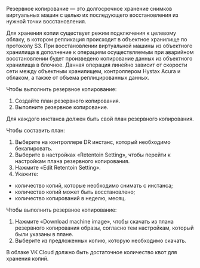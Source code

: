 Резервное копирование — это долгосрочное хранение снимков виртуальных машин с целью их последующего восстановления из нужной точки восстановления.

Для хранения копии существует режим подключения к целевому облаку, в котором репликация происходит в объектное хранилище по протоколу S3. При восстановлении виртуальной машины из объектного хранилища в дополнение к операциям осуществляемым при аварийном восстановлении будет произведено копирование данных из объектного хранилища в блочное. Данная операция линейно зависит от скорости сети между объектным хранилищем, контроллером Hystax Acura и облаком, а также от объема реплицированных данных.

Чтобы выполнить резервное копирование:

1. Создайте план резервного копирования.
2. Выполните резервное копирование.

<warn>  

Для каждого инстанса должен быть свой план резервного копирования.

</warn>

Чтобы составить план:

1. Выберите на контроллере DR инстанс, который необходимо бекапировать.
2. Выберите в настройках «Retentoin Setting», чтобы перейти к настройкам плана резервного копирования.
3. Нажмите «Edit Retentoin Setting».
4. Укажите:

- количество копий, которые необходимо снимать с инстанса;
- количество копий может быть восстановлено;
- количество копирований в неделю, месяц.

Чтобы выполнить резервное копирование:

1. Нажмите «Download machine image», чтобы скачать из плана резервного копирования образы, согласно тем настройкам, который были указаны в плане.
2. Выберите из предложенных копию, которую необходимо скачать.

<warn>  

В облаке VK Cloud должно быть достаточное количество квот для хранения копий.

</warn>
